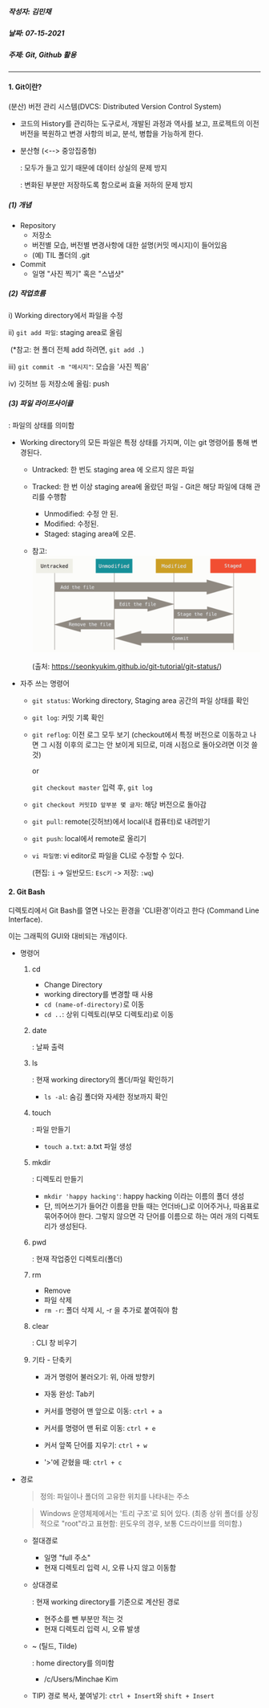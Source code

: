 ##### 작성자: 김민채

##### 날짜: 07-15-2021

##### 주제: Git, Github 활용

---

#### 1. Git이란?

(분산) 버전 관리 시스템(DVCS: Distributed Version Control System)

- 코드의 History를 관리하는 도구로서, 개발된 과정과 역사를 보고, 프로젝트의 이전 버전을 복원하고 변경 사항의 비교, 분석, 병합을 가능하게 한다.

- 분산형 (<--> 중앙집중형)

  : 모두가 들고 있기 때문에 데이터 상실의 문제 방지

  : 변화된 부분만 저장하도록 함으로써 효율 저하의 문제 방지

##### (1) 개념

- Repository
  - 저장소
  - 버전별 모습, 버전별 변경사항에 대한 설명(커밋 메시지)이 들어있음
  - (예) TIL 폴더의 .git
- Commit
  - 일명 "사진 찍기" 혹은 "스냅샷"

##### (2) 작업흐름

i) Working directory에서 파일을 수정

ii) `git add 파일`: staging area로 올림

​		(*참고: 현 폴더 전체 add 하려면, `git add .`)

iii) `git commit -m "메시지"`: 모습을 '사진 찍음'

iv) 깃허브 등 저장소에 올림: push



##### (3) 파일 라이프사이클

: 파일의 상태를 의미함

- Working directory의 모든 파일은 특정 상태를 가지며, 이는 git 명령어를 통해 변경된다.

  - Untracked: 한 번도 staging area 에 오르지 않은 파일

  - Tracked: 한 번 이상 staging area에 올랐던 파일 - Git은 해당 파일에 대해 관리를 수행함

    - Unmodified: 수정 안 된.
    - Modified: 수정된.
    - Staged: staging area에 오른.

  - 참고: ![img](about_git.assets/04.png)

    (출처: https://seonkyukim.github.io/git-tutorial/git-status/)

- 자주 쓰는 명령어

  - `git status`: Working directory, Staging area 공간의 파일 상태를 확인

  - `git log`: 커밋 기록 확인

  - `git reflog`: 이전 로그 모두 보기 (checkout에서 특정 버전으로 이동하고 나면 그 시점 이후의 로그는 안 보이게 되므로, 미래 시점으로 돌아오려면 이것 쓸 것)

    or

    `git checkout master` 입력 후, `git log`

  - `git checkout 커밋ID 앞부분 몇 글자`: 해당 버전으로 돌아감 

  - `git pull`: remote(깃허브)에서 local(내 컴퓨터)로 내려받기

  - `git push`: local에서 remote로 올리기

  - `vi 파일명`: vi editor로 파일을 CLI로 수정할 수 있다.

    (편집: `i` -> 일반모드: `Esc키` -> 저장: `:wq`)

 

#### 2. Git  Bash

디렉토리에서 Git Bash를 열면 나오는 환경을 'CLI환경'이라고 한다 (Command Line Interface).

이는 그래픽의 GUI와 대비되는 개념이다.

- 명령어

  1. cd

     - Change Directory
     - working directory를 변경할 때 사용
     - `cd (name-of-directory)`로 이동
     - `cd ..`: 상위 디렉토리(부모 디렉토리)로 이동

  2. date

     : 날짜 출력

  3. ls

     : 현재 working directory의 폴더/파일 확인하기

     - `ls -al`: 숨김 폴더와 자세한 정보까지 확인

  4. touch

     : 파일 만들기

     - `touch a.txt`: a.txt 파일 생성

  5. mkdir

     : 디렉토리 만들기

     - `mkdir 'happy hacking'`: happy hacking 이라는 이름의 폴더 생성
     - 단, 띄어쓰기가 들어간 이름을 만들 때는 언더바(_)로 이어주거나, 따옴표로 묶어주어야 한다. 그렇지 않으면 각 단어를 이름으로 하는 여러 개의 디렉토리가 생성된다.

  6. pwd

     : 현재 작업중인 디렉토리(폴더)

  7. rm

     - Remove
     - 파일 삭제
     - `rm -r`: 폴더 삭제 시, -r 을 추가로 붙여줘야 함

  8. clear

     : CLI 창 비우기

  9. 기타 - 단축키

     - 과거 명령어 불러오기: 위, 아래 방향키

     - 자동 완성: Tab키

     - 커서를 명령어 맨 앞으로 이동: `ctrl + a`

     - 커서를 명령어 맨 뒤로 이동: `ctrl + e`

     - 커서 앞쪽 단어를 지우기: `ctrl + w`

     - '>'에 갇혔을 때: `ctrl + c`

       

- 경로

  > 정의: 파일이나 폴더의 고유한 위치를 나타내는 주소

  > Windows 운영체제에서는 '트리 구조'로 되어 있다. (최종 상위 폴더를 상징적으로 "root"라고 표현함: 윈도우의 경우, 보통 C드라이브를 의미함.)

  - 절대경로

    - 일명 "full 주소"
    - 현재 디렉토리 입력 시, 오류 나지 않고 이동함

  - 상대경로

    : 현재 working directory를 기준으로 계산된 경로

    - 현주소를 뺀 부분만 적는 것
    - 현재 디렉토리 입력 시, 오류 발생

  - ~ (틸드, Tilde)

    : home directory를 의미함

    - /c/Users/Minchae Kim

  - TIP) 경로 복사, 붙여넣기: `ctrl + Insert`와 `shift + Insert`

    